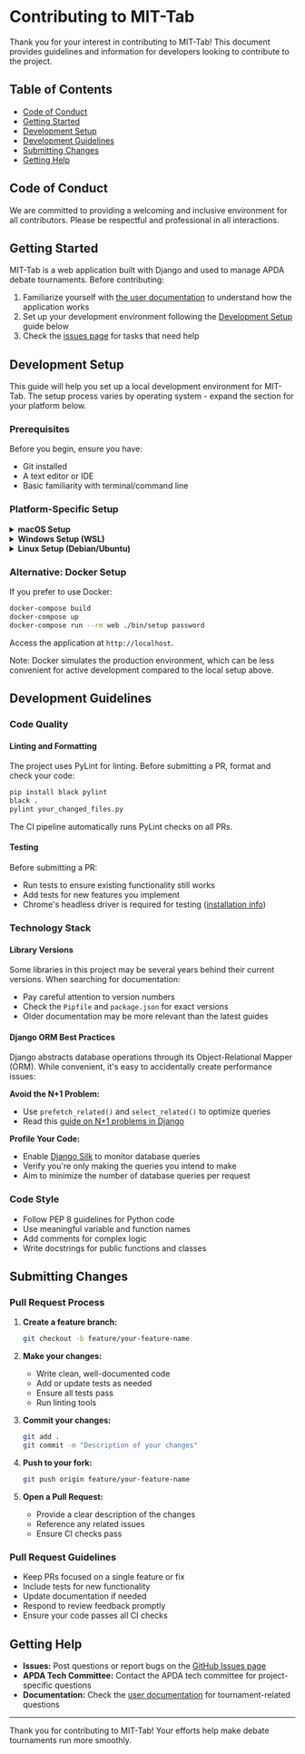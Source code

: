 # Contributing to MIT-Tab

Thank you for your interest in contributing to MIT-Tab! This document provides guidelines and information for developers looking to contribute to the project.

## Table of Contents

- [Code of Conduct](#code-of-conduct)
- [Getting Started](#getting-started)
- [Development Setup](#development-setup)
- [Development Guidelines](#development-guidelines)
- [Submitting Changes](#submitting-changes)
- [Getting Help](#getting-help)

## Code of Conduct

We are committed to providing a welcoming and inclusive environment for all contributors. Please be respectful and professional in all interactions.

## Getting Started

MIT-Tab is a web application built with Django and used to manage APDA debate tournaments. Before contributing:

1. Familiarize yourself with [the user documentation](https://mit-tab.readthedocs.io/en/latest/) to understand how the application works
2. Set up your development environment following the [Development Setup](#development-setup) guide below
3. Check the [issues page](https://github.com/MIT-Tab/mit-tab/issues) for tasks that need help

## Development Setup

This guide will help you set up a local development environment for MIT-Tab. The setup process varies by operating system - expand the section for your platform below.

### Prerequisites

Before you begin, ensure you have:
- Git installed
- A text editor or IDE
- Basic familiarity with terminal/command line

### Platform-Specific Setup

<details>
<summary><b> macOS Setup</b></summary>

#### Step 1: Install Homebrew

If you don't already have a package manager, Homebrew is recommended for macOS. See [https://brew.sh/](https://brew.sh/) for installation instructions.

#### Step 2: Clone the Repository

```bash
git clone https://github.com/MIT-Tab/mit-tab.git
cd mit-tab
```

Open the `mit-tab` directory in your IDE.

#### Step 3: Install and Configure MySQL

Install MySQL using Homebrew:

```bash
brew install mysql
brew services start mysql
mysql_secure_installation
```

The `mysql_secure_installation` command will prompt you to set a root password and configure security settings.

Log into MySQL and create the database:

```bash
mysql -u root -p
```

Run these SQL commands to create the database and user for the application:

```sql
CREATE DATABASE mittab;
CREATE USER 'django'@'%' IDENTIFIED BY 'your_password';
GRANT ALL PRIVILEGES ON *.* TO 'django'@'%' WITH GRANT OPTION;
FLUSH PRIVILEGES;
\quit;
```

#### Step 4: Configure Environment Variables

Copy the example environment file and update it with your MySQL credentials:

```bash
cp .env.example .env
```

Edit `.env` and update the MySQL settings to match what you set in Step 3.

#### Step 5: Install Node.js

Install NVM (Node Version Manager) to manage Node.js versions. This allows you to easily switch between Node versions for different projects. Installation instructions are available at the [NVM repository](https://github.com/nvm-sh/nvm).

Once NVM is installed, use it to install Node.js. The project may specify a required version in `.nvmrc`:

```bash
nvm install
nvm use
```

If there's no `.nvmrc` file, check `package.json` for the required Node version.

#### Step 6: Install Python

Install pyenv to manage Python versions. This is similar to NVM but for Python - it lets you install and switch between different Python versions. Installation instructions are available in the [pyenv documentation](https://github.com/pyenv/pyenv).

Once pyenv is installed, install the Python version required by the project (check the `Pipfile` for the required version):

```bash
pyenv install <version>
pyenv local <version>
```

The `local` command sets the Python version for this project directory.

#### Step 7: Set Up Python Environment

Install pipenv and the project dependencies:

```bash
pip install pipenv
pipenv install
```

If the install fails, try running it a second time.

#### Step 8: Install JavaScript Dependencies

```bash
npm install
```

#### Step 9: Initialize the Database

Run migrations and load test data:

```bash
pipenv run python manage.py migrate
pipenv run python manage.py loaddata testing_db
```

#### Step 10: Start the Development Server

```bash
pipenv run ./bin/dev-server
```

The application should now be running at `http://0.0.0.0:8001`

Default login credentials:
- **Username**: `tab`
- **Password**: `password`

</details>

<details>
<summary><b> Windows Setup (WSL)</b></summary>

#### Step 1: Install WSL

It is strongly recommended to use Windows Subsystem for Linux (WSL) for development on Windows. Install it by running this command in PowerShell or Command Prompt:

```bash
wsl --install
```

This will install Ubuntu by default. Once installed, create a username and password when prompted.

#### Step 2: Connect Your IDE to WSL

If using VS Code, install the "Remote - WSL" extension, then click the blue button in the bottom-left corner, select **WSL**, choose **Ubuntu**, and follow the prompts. This allows you to develop directly in the Linux environment.

#### Step 3: Continue with Linux Setup

Now that you have a Linux environment through WSL, follow the **Linux Setup (Debian/Ubuntu)** instructions below.

</details>

<details>
<summary><b> Linux Setup (Debian/Ubuntu)</b></summary>

#### Step 1: Clone the Repository

```bash
git clone https://github.com/MIT-Tab/mit-tab.git
cd mit-tab
```

Open the `mit-tab` directory in your IDE.

#### Step 2: Install and Configure MySQL

Update your package list and install MySQL:

```bash
sudo apt update
sudo apt install mysql-server libmysqlclient-dev
```

The `libmysqlclient-dev` package is needed to build the Python MySQL client.

Log into MySQL and create the database:

```bash
sudo mysql -u root -p
```

Run these SQL commands to create the database and user for the application:

```sql
CREATE DATABASE mittab;
CREATE USER 'django'@'%' IDENTIFIED BY 'your_password';
GRANT ALL PRIVILEGES ON *.* TO 'django'@'%' WITH GRANT OPTION;
FLUSH PRIVILEGES;
\quit;
```

#### Step 3: Configure Environment Variables

Copy the example environment file and update it with your MySQL credentials:

```bash
cp .env.example .env
```

Edit `.env` and update the MySQL settings to match what you set in Step 2.

#### Step 4: Install Node.js

Install NVM (Node Version Manager) to manage Node.js versions. This allows you to easily switch between Node versions for different projects. Installation instructions are available at the [NVM repository](https://github.com/nvm-sh/nvm).

Once NVM is installed, use it to install Node.js. The project may specify a required version in `.nvmrc`:

```bash
nvm install
nvm use
```

If there's no `.nvmrc` file, check `package.json` for the required Node version.

#### Step 5: Install Python

First, install dependencies needed to build Python:

```bash
sudo apt-get install libffi-dev python3-venv python3-pip
```

Install pyenv to manage Python versions. This is similar to NVM but for Python - it lets you install and switch between different Python versions. Installation instructions are available in the [pyenv documentation](https://github.com/pyenv/pyenv).

Once pyenv is installed, install the Python version required by the project (check the `Pipfile` for the required version):

```bash
pyenv install <version>
pyenv local <version>
```

The `local` command sets the Python version for this project directory.

#### Step 6: Set Up Python Environment

Install pipenv and the project dependencies:

```bash
pip install pipenv
pipenv install
```

If the install fails, try running it a second time.

#### Step 7: Install JavaScript Dependencies

```bash
npm install
```

#### Step 8: Initialize the Database

Run migrations and load test data:

```bash
pipenv run python manage.py migrate
pipenv run python manage.py loaddata testing_db
```

#### Step 9: Start the Development Server

```bash
pipenv run ./bin/dev-server
```

The application should now be running at `http://0.0.0.0:8001`

Default login credentials:
- **Username**: `tab`
- **Password**: `password`

</details>

### Alternative: Docker Setup

If you prefer to use Docker:

```bash
docker-compose build
docker-compose up
docker-compose run --rm web ./bin/setup password
```

Access the application at `http://localhost`.

Note: Docker simulates the production environment, which can be less convenient for active development compared to the local setup above.

## Development Guidelines

### Code Quality

#### Linting and Formatting

The project uses PyLint for linting. Before submitting a PR, format and check your code:

```bash
pip install black pylint
black .
pylint your_changed_files.py
```

The CI pipeline automatically runs PyLint checks on all PRs.

#### Testing

Before submitting a PR:
- Run tests to ensure existing functionality still works
- Add tests for new features you implement
- Chrome's headless driver is required for testing ([installation info](http://chromedriver.chromium.org/getting-started))

### Technology Stack

#### Library Versions

Some libraries in this project may be several years behind their current versions. When searching for documentation:
- Pay careful attention to version numbers
- Check the `Pipfile` and `package.json` for exact versions
- Older documentation may be more relevant than the latest guides

#### Django ORM Best Practices

Django abstracts database operations through its Object-Relational Mapper (ORM). While convenient, it's easy to accidentally create performance issues:

**Avoid the N+1 Problem:**
- Use `prefetch_related()` and `select_related()` to optimize queries
- Read this [guide on N+1 problems in Django](https://medium.com/@RohitPatil18/n-1-problem-in-django-and-solution-3f5307039c06)

**Profile Your Code:**
- Enable [Django Silk](https://medium.com/@sharif-42/profiling-django-application-using-django-silk-62cdea83fb83) to monitor database queries
- Verify you're only making the queries you intend to make
- Aim to minimize the number of database queries per request

### Code Style

- Follow PEP 8 guidelines for Python code
- Use meaningful variable and function names
- Add comments for complex logic
- Write docstrings for public functions and classes

## Submitting Changes

### Pull Request Process

1. **Create a feature branch:**
   ```bash
   git checkout -b feature/your-feature-name
   ```

2. **Make your changes:**
   - Write clean, well-documented code
   - Add or update tests as needed
   - Ensure all tests pass
   - Run linting tools

3. **Commit your changes:**
   ```bash
   git add .
   git commit -m "Description of your changes"
   ```

4. **Push to your fork:**
   ```bash
   git push origin feature/your-feature-name
   ```

5. **Open a Pull Request:**
   - Provide a clear description of the changes
   - Reference any related issues
   - Ensure CI checks pass

### Pull Request Guidelines

- Keep PRs focused on a single feature or fix
- Include tests for new functionality
- Update documentation if needed
- Respond to review feedback promptly
- Ensure your code passes all CI checks

## Getting Help

- **Issues:** Post questions or report bugs on the [GitHub Issues page](https://github.com/MIT-Tab/mit-tab/issues)
- **APDA Tech Committee:** Contact the APDA tech committee for project-specific questions
- **Documentation:** Check the [user documentation](https://mit-tab.readthedocs.io/en/latest/) for tournament-related questions

---

Thank you for contributing to MIT-Tab! Your efforts help make debate tournaments run more smoothly.
